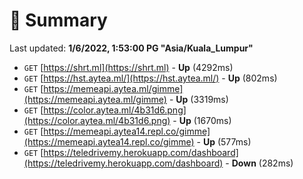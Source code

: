 # 📖 Summary
Last updated: **1/6/2022, 1:53:00 PG "Asia/Kuala_Lumpur"**

- `GET` [https://shrt.ml](https://shrt.ml) - **Up** (4292ms)
- `GET` [https://hst.aytea.ml/](https://hst.aytea.ml/) - **Up** (802ms)
- `GET` [https://memeapi.aytea.ml/gimme](https://memeapi.aytea.ml/gimme) - **Up** (3319ms)
- `GET` [https://color.aytea.ml/4b31d6.png](https://color.aytea.ml/4b31d6.png) - **Up** (1670ms)
- `GET` [https://memeapi.aytea14.repl.co/gimme](https://memeapi.aytea14.repl.co/gimme) - **Up** (577ms)
- `GET` [https://teledrivemy.herokuapp.com/dashboard](https://teledrivemy.herokuapp.com/dashboard) - **Down** (282ms)
